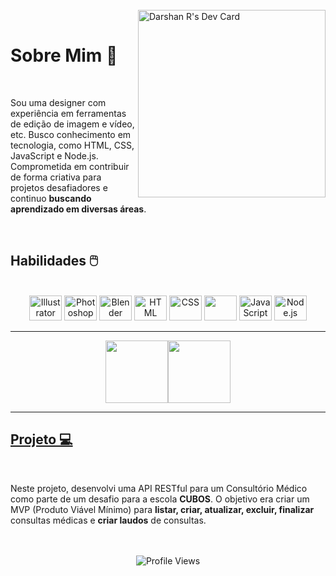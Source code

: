 <br/>
<a href="https://api.daily.dev/get?r=dsr"><img src="https://media2.giphy.com/media/v1.Y2lkPTc5MGI3NjExdXF1dmQxNmVybmk5NDh4Mm9nN3oydXpoeXNmZXQ0ODFnN21uM2RnciZlcD12MV9pbnRlcm5hbF9naWZfYnlfaWQmY3Q9cw/QLuH4AWT430kz7mECP/giphy.gif" width="300" align="right" alt="Darshan R's Dev Card"/></a>

<br/>

# Sobre Mim 🐰
<br />


Sou uma designer com experiência em ferramentas de edição de imagem e vídeo, etc. Busco conhecimento em tecnologia, como HTML, CSS, JavaScript e Node.js. Comprometida em contribuir de forma criativa para projetos desafiadores e continuo **buscando aprendizado em diversas áreas**.


<br />

## Habilidades 🖱️
<br />

<div align="center">
  <img src="https://cdn.jsdelivr.net/gh/devicons/devicon/icons/illustrator/illustrator-plain.svg" height="40" width="52" alt="Illustrator" />
  <img src="https://cdn.jsdelivr.net/gh/devicons/devicon/icons/photoshop/photoshop-plain.svg" height="40" width="52" alt="Photoshop" />
  <img src="https://cdn.jsdelivr.net/gh/devicons/devicon/icons/blender/blender-original.svg" height="40" width="52" alt="Blender" />
  <img src="https://cdn.jsdelivr.net/gh/devicons/devicon/icons/html5/html5-original.svg" height="40" width="52" alt="HTML" />
  <img src="https://cdn.jsdelivr.net/gh/devicons/devicon/icons/css3/css3-original.svg" height="40" width="52" alt="CSS" />
  <img src="https://cdn.jsdelivr.net/gh/devicons/devicon/icons/figma/figma-original.svg" height="40" width="52" alt "Figma" />
  <img src="https://cdn.jsdelivr.net/gh/devicons/devicon/icons/javascript/javascript-original.svg" height="40" width="52" alt="JavaScript" />
  <img src="https://cdn.jsdelivr.net/gh/devicons/devicon/icons/nodejs/nodejs-original.svg" height="40" width="52" alt="Node.js" />
</div>

---




<div align="center">
  <img height="100px" src="https://github-readme-stats.vercel.app/api?username=Omozax&hide_title=true&hide_border=flase&show_icons=true&include_all_commits=true&count_private=true&line_height=21&&theme=dark" /><img height="100px" src="https://github-readme-stats.vercel.app/api/top-langs/?username=Omozax&hide=php,html&hide_title=true&hide_border=true&layout=compact&langs_count=7&theme=dark" />

</div>

---


## [Projeto 💻](https://github.com/Omozax/Consult-rio_m-dico)
<br />


Neste projeto, desenvolvi uma API RESTful para um Consultório Médico como parte de um desafio para a escola **CUBOS**. O objetivo era criar um MVP (Produto Viável Mínimo) para **listar, criar, atualizar, excluir, finalizar** consultas médicas e **criar laudos**  de consultas. 


<br />
<br />

<div align="center">
    <img src="https://komarev.com/ghpvc/?username=Omozax" alt="Profile Views" />

</div>
